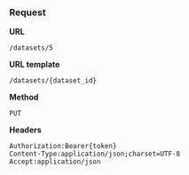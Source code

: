 ### Request

**URL**

`/datasets/5`

**URL template**

`/datasets/{dataset_id}`

**Method**

`PUT`

**Headers**

`Authorization:Bearer{token}`  
`Content-Type:application/json;charset=UTF-8`  
`Accept:application/json`  
